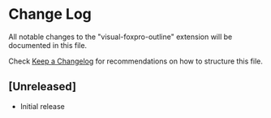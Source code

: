 # Change Log

All notable changes to the "visual-foxpro-outline" extension will be documented in this file.

Check [Keep a Changelog](http://keepachangelog.com/) for recommendations on how to structure this file.

## [Unreleased]

- Initial release